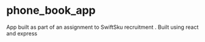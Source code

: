# phone_book_app
App built as part of an assignment to SwiftSku recruitment . Built using react and express
